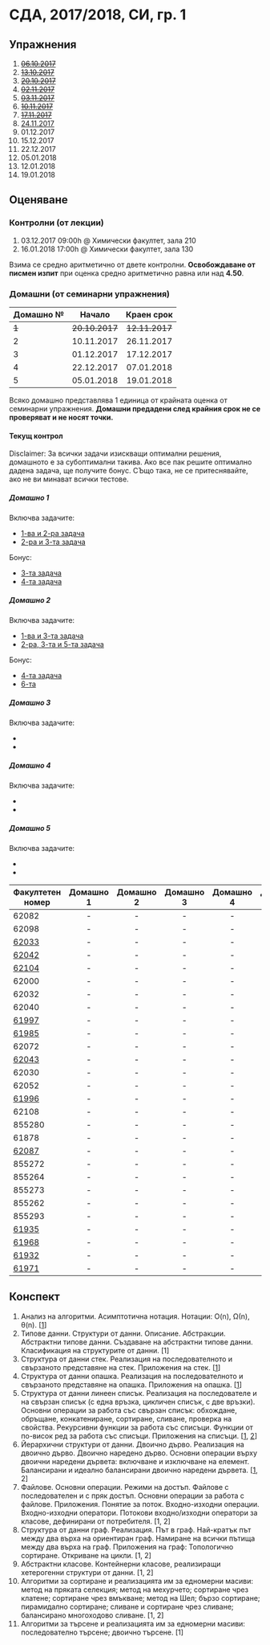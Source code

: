 # СДА, 2017/2018, СИ, гр. 1

## Упражнения

1. ~~[06.10.2017](exercises/exercise00)~~
1. ~~[13.10.2017](exercises/exercise01)~~
1. ~~[20.10.2017](exercises/exercise02)~~
1. ~~[02.11.2017](exercises/exercise04)~~
1. ~~[03.11.2017](exercises/exercise05)~~
1. ~~[10.11.2017](exercises/exercise06)~~
1. ~~[17.11.2017](exercises/exercise07)~~
1. [24.11.2017](exercises/exercise08)
1. 01.12.2017
1. 15.12.2017
1. 22.12.2017
1. 05.01.2018
1. 12.01.2018
1. 19.01.2018

## Оценяване

### Контролни (от лекции)
1. 03.12.2017 09:00h @ Химически факултет, зала 210
1. 16.01.2018 17:00h @ Химически факултет, зала 130

Взима се средно аритметично от двете контролни. **Освобождаване от писмен изпит** при оценка средно аритметично равна или над **4.50**.

### Домашни (от семинарни упражнения)
| Домашно № | Начало         | Краен срок     |
|-----------|:--------------:|:--------------:|
| ~~1~~     | ~~20.10.2017~~ | ~~12.11.2017~~ |
| 2         | 10.11.2017     | 26.11.2017     |
| 3         | 01.12.2017     | 17.12.2017     |
| 4         | 22.12.2017     | 07.01.2018     |
| 5         | 05.01.2018     | 19.01.2018     |

Всяко домашно представлява 1 единица от крайната оценка от семинарни упражнения. **Домашни предадени след крайния срок не се проверяват и не носят точки.**

#### Текущ контрол

Disclaimer: За всички задачи изискващи оптимални решения, домашното е за субоптимални такива. Ако все пак решите оптимално дадена задача, ще получите бонус. СЪщо така, не се притеснявайте, ако не ви минават всички тестове.

##### Домашно 1

Включва задачите:
* [1-ва и 2-ра задача](exercises/exercise02#Задачи)
* [2-ра и 3-та задача](exercises/exercise04#Задачи)

Бонус:
* [3-та задача](exercises/exercise02#Задачи)
* [4-та задача](exercises/exercise04#Задачи)

##### Домашно 2
Включва задачите:
* [1-ва и 3-та задача](exercises/exercise05#Задачи)
* [2-ра, 3-та и 5-та задача](exercises/exercise06#Задачи)

Бонус:
* [4-та задача](exercises/exercise05#Задачи)
* [6-та](exercises/exercise06#Задачи)

##### Домашно 3
Включва задачите:
* []()
* []()

##### Домашно 4
Включва задачите:
* []()
* []()

##### Домашно 5
Включва задачите:
* []()
* []()

| Факултетен номер | Домашно 1 | Домашно 2 | Домашно 3 | Домашно 4 | Домашно 5 | Крайна оценка |
|------------------|:---------:|:---------:|:---------:|:---------:|:---------:|---------------|
| 62082            | -         | -         | -         | -         | -         | 2             |
| 62098            | -         | -         | -         | -         | -         | 2             |
| [62033](https://github.com/gtnikolov/SDA)            | -         | -         | -         | -         | -         | 2             |
| [62042](https://github.com/georgiharak/SDA-Homeworks) | -         | -         | -         | -         | -         | 2             |
| [62104](https://github.com/play4uman/SDA---Homeworks) | -         | -         | -         | -         | -         | 2             |
| 62000            | -         | -         | -         | -         | -         | 2             |
| 62032            | -         | -         | -         | -         | -         | 2             |
| 62040            | -         | -         | -         | -         | -         | 2             |
| [61997](https://github.com/arimmy/sda) | -         | -         | -         | -         | -         | 2             |
| [61985](https://github.com/NadezhdaIvelinova) | -         | -         | -         | -         | -         | 2             |
| 62072            | -         | -         | -         | -         | -         | 2             |
| [62043](https://github.com/nidimi/sda) | -         | -         | -         | -         | -         | 2             |
| 62030            | -         | -         | -         | -         | -         | 2             |
| 62052            | -         | -         | -         | -         | -         | 2             |
| [61996](https://github.com/plamWorks/sda-hw) | -         | -         | -         | -         | -         | 2             |
| 62108            | -         | -         | -         | -         | -         | 2             |
| 855280           | -         | -         | -         | -         | -         | 2             |
| 61878            | -         | -         | -         | -         | -         | 2             |
| [62087](https://drive.google.com/drive/folders/0B_MfIUTwBkofRmZCLTQ0czVzYkk) | -         | -         | -         | -         | -         | 2             |
| 855272          | -         | -         | -         | -         | -         | 2             |
| 855264          | -         | -         | -         | -         | -         | 2             |
| 855273          | -         | -         | -         | -         | -         | 2             |
| 855262          | -         | -         | -         | -         | -         | 2             |
| 855293          | -         | -         | -         | -         | -         | 2             |
| [61935](https://drive.google.com/drive/folders/1scu9-W_YuE3GIfQtK1wNIx7aD7B-_bxX) | -         | -         | -         | -         | -         | 2             |
| [61968](https://drive.google.com/drive/folders/1eOKrt-KP8mJM_xwEoNxbetZPXsmUSPIP) | -         | -         | -         | -         | -         | 2             |
| [61932](https://drive.google.com/open?id=15ImGxA93WbyGXzKdNKGXDPWP8D5sBtyn) | -         | -         | -         | -         | -         | 2             |
| [61971](https://github.com/Kaloyan96/Homework1) | -         | -         | -         | -         | -         | 2             |


## Конспект

1. Анализ на алгоритми. Асимптотична нотация. Нотации: O(n), Ω(n), θ(n). [[1](exercises/exercise02)]
1. Типове данни. Структури от данни. Описание. Абстракции. Абстрактни типове данни. Създаване на абстрактни типове данни. Класификация на структурите от данни. [1]
1. Структура от данни стек. Реализация на последователното и свързаното представяне на стек. Приложения на стек. [[1](exercises/exercise04)]
1. Структура от данни опашка. Реализация на последователното и свързаното представяне на опашка. Приложения на опашка. [[1](exercises/exercise05)]
1. Структура от данни линеен списък. Реализация на последователе и на свързан списък (с една връзка, цикличен списък, с две връзки). Основни операции за работа със свързан списък: обхождане, обръщане, конкатениране, сортиране, сливане, проверка на свойства. Рекурсивни функции за работа със списъци. Функции от по-висок ред за работа със списъци. Приложения на списъци. [[1](exercises/exercise06), [2](exercises/exercise07)]
1. Йерархични структури от данни. Двоично дърво. Реализация на двоично дърво. Двоично наредено дърво. Основни операции върху двоични наредени дървета: включване и изключване на елемент. Балансирани и идеално балансирани двоично наредени дървета. [[1](exercises/exercise08), 2]
1. Файлове. Основни операции. Режими на достъп. Файлове с последователен и с пряк достъп. Основни операции за работа с файлове. Приложения. Понятие за поток. Входно-изходни операции. Входно-изходни оператори. Потокови входно/изходни оператори за класове, дефинирани от потребителя. [1, 2]
1. Структура от данни граф. Реализация. Път в граф. Най-кратък път между два върха на ориентиран граф. Намиране на всички пътища между два върха на граф. Приложения на граф: Топологично сортиране. Откриване на цикли. [1, 2]
1. Абстрактни класове. Контейнерни класове, реализиращи хетерогенни структури от данни. [1, 2]
1. Алгоритми за сортиране и реализацията им за едномерни масиви: метод на пряката селекция; метод на мехурчето; сортиране чрез клатене; сортиране чрез вмъкване; метод на Шел; бързо сортиране; пирамидално сортиране; сливане и сортиране чрез сливане; балансирано многоходово сливане. [1, 2]
1. Алгоритми за търсене и реализацията им за едномерни масиви: последователно търсене; двоично търсене. [1]
